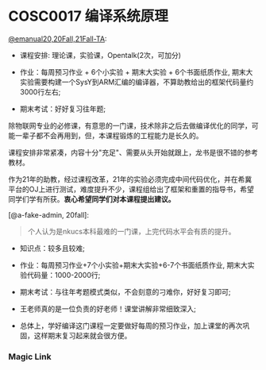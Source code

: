 
# COSC0017 编译系统原理

[@emanual20,20Fall,21Fall-TA](https://github.com/Emanual20):

- 课程安排: 理论课，实验课，Opentalk(2次，可加分)

- 作业：每周预习作业 + 6个小实验 + 期末大实验 + 6个书面纸质作业, 期末大实验需要构建一个SysY到ARM汇编的编译器，不算助教给出的框架代码量约3000行左右;

- 期末考试：好好复习往年题;

除物联网专业的必修课，有意思的一门课，技术除非之后去做编译优化的同学，可能一辈子都不会再用到，但，本课程锻炼的工程能力是长久的。

课程安排非常紧凑，内容十分"充足"、需要从头开始就跟上，龙书是很不错的参考教材。

作为21年的助教，经过课程改革，21年的实验必须完成中间代码优化，并在希冀平台的OJ上进行测试，难度提升不少，课程组给出了框架和重置的指导书，希望同学们学有所获。**衷心希望同学们对本课程提出建议。**

[@a-fake-admin, 20fall]:

> 个人认为是nkucs本科最难的一门课，上完代码水平会有质的提升。
- 知识点：较多且较难;

- 作业：每周预习作业+7个小实验+期末大实验+6-7个书面纸质作业, 期末大实验代码量：1000-2000行;

- 期末考试：与往年考题模式类似，不会刻意的刁难你，好好复习即可;

- 王老师真的是一位负责的好老师！课堂讲解非常细致深入;

- 总体上，学好编译这门课程一定要做好每周的预习作业，加上课堂的再次巩固，这样期末复习起来就会很方便。

### Magic Link


<!-- [2017-2021](https://github.com/Emanual20/Emanual20.github.io/tree/main/resources/grade-3/COSC0017) -->
